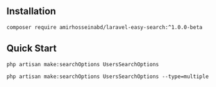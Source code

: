 ## Installation

```
composer require amirhosseinabd/laravel-easy-search:^1.0.0-beta
```

## Quick Start

```
php artisan make:searchOptions UsersSearchOptions
```

```
php artisan make:searchOptions UsersSearchOptions --type=multiple
```
